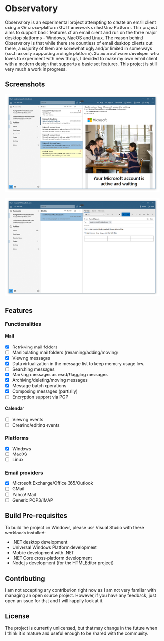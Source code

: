 # Observatory

Observatory is an experimental project attempting to create an email client using a C# cross-platform GUI framework called Uno Platform. This project aims to support basic features of an email client and run on the three major desktop platforms - Windows, MacOS and Linux. The reason behind Observatory is that while there are countless of email desktop clients out there, a majority of them are somewhat ugly and/or limited in some ways (such as only supporting a single platform). So as a software developer who loves to experiment with new things, I decided to make my own email client with a modern design that supports a basic set features. This project is still very much a work in progress.

## Screenshots

![](./img/screenshot-01.PNG)

![](./img/screenshot-02.png)

## Features

### Functionalities

#### Mail

- [x] Retrieving mail folders
- [ ] Manipulating mail folders (renaming/adding/moving)
- [x] Viewing messages
- [x] Data virtualization in the message list to keep memory usage low.
- [ ] Searching messages
- [x] Marking messages as read/Flagging messages
- [x] Archiving/deleting/moving messages
- [x] Message batch operations
- [x] Composing messages (partially)
- [ ] Encryption support via PGP

#### Calendar

- [ ] Viewing events
- [ ] Creating/editing events

### Platforms

- [x] Windows
- [ ] MacOS
- [ ] Linux

### Email providers

- [x] Microsoft Exchange/Office 365/Outlook
- [ ] GMail
- [ ] Yahoo! Mail
- [ ] Generic POP3/IMAP

## Build Pre-requisites

To build the project on Windows, please use Visual Studio with these workloads installed:

- .NET desktop development
- Universal Windows Platform development
- Mobile development with .NET
- .NET Core cross-platform development
- Node.js development (for the HTMLEditor project)

## Contributing

I am not accepting any contribution right now as I am not very familiar with managing an open source project. However, if you have any feedback, just open an issue for that and I will happily look at it.

## License

The project is currently unlicensed, but that may change in the future when I think it is mature and useful enough to be shared with the community.
